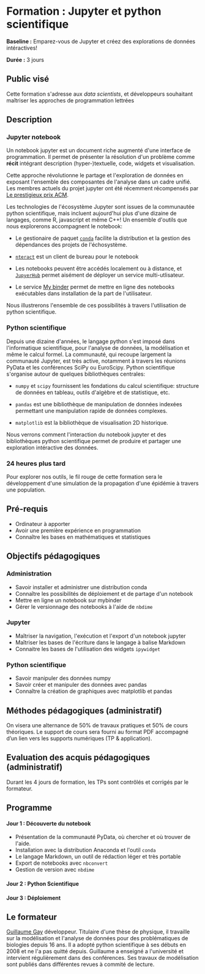 # Formation : Jupyter et python scientifique
**Baseline :** Emparez-vous de Jupyter et créez des explorations de données intéractives!

**Durée :** 3 jours

## Public visé

Cette formation s'adresse aux _data scientists_, et développeurs souhaitant maîtriser les approches de programmation lettrées

## Description

### Jupyter notebook

Un notebook jupyter est un document riche augmenté d'une interface de programmation. Il permet de présenter la résolution d'un problème comme **récit** intégrant description (hyper-)textuelle, code, widgets et visualisation.

Cette approche révolutionne le partage et l'exploration de données en exposant l'ensemble des composantes de l'analyse dans un cadre unifié. Les membres actuels du projet jupyter ont été récemment récompensés par
[Le prestigieux prix ACM](https://blog.jupyter.org/jupyter-receives-the-acm-software-system-award-d433b0dfe3a2).


Les technologies de l'écosystème Jupyter sont issues de la communautée python scientifique, mais incluent aujourd'hui plus d'une dizaine de langages, comme R, javascript et même C++! Un ensemble d'outils que nous explorerons accompagnent le notebook:

- Le gestionaire de paquet [`conda`](https://conda.io/docs/) facilite la distribution et la gestion des dépendances des projets de l'échosystème.

- [`nteract`](https://nteract.io/) est un client de bureau pour le notebook

- Les notebooks peuvent être accédés localement ou à distance, et [`JupyerHub`](http://jupyterhub.readthedocs.io/en/latest/) permet aisément de déployer un service multi-utlisateur.

- Le service [My binder](https://mybinder.org/) permet de mettre en ligne des notebooks exécutables dans installation de la part de l'utilisateur.

Nous illustrerons l'ensemble de ces possibilités à travers l'utilisation de python scientifique.


### Python scientifique

Depuis une dizaine d'années, le langage python s'est imposé dans l'informatique scientifique, pour l'analyse de données, la modélisation et même le calcul formel. La communauté, qui recoupe largement la communauté Jupyter, est très active, notamment à travers les réunions PyData et les conférences SciPy ou EuroScipy. Python scientifique s'organise autour de quelques bibliothèques centrales:

- `numpy` et `scipy` fournissent les fondations du calcul scientifique: structure de données en tableau, outils d'algèbre et de statistique, etc.

- `pandas` est une bibliothèque de manipulation de données indexées permettant une manipulation rapide de données complexes.

- `matplotlib` est la bibliothèque de visualisation 2D historique.

Nous verrons comment l'interaction du notebook jupyter et des bibliothèques python scientifique permet de produire et partager une exploration intéractive des données.


### 24 heures plus tard

Pour explorer nos outils, le fil rouge de cette formation sera le développement d'une simulation de la propagation d'une épidémie à travers une population.


## Pré-requis

* Ordinateur à apporter
* Avoir une première expérience en programmation
* Connaître les bases en mathématiques et statistiques

## Objectifs pédagogiques

### Administration

- Savoir installer et administrer une distribution conda
- Connaître les possibilités de déploiement et de partage d'un notebook
- Mettre en ligne un notebook sur mybinder
- Gérer le versionnage des notebooks à l'aide de `nbdime`

### Jupyter

- Maîtriser la navigation, l'exécution et l'export d'un notebook jupyter
- Maîtriser les bases de l'écriture dans le langage à balise Markdown
- Connaitre les bases de l'utilisation des widgets `ipywidget`

### Python scientifique

- Savoir manipuler des données numpy
- Savoir créer et manipuler des données avec pandas
- Connaître la création de graphiques avec matplotlib et pandas


## Méthodes pédagogiques (administratif)
On visera une alternance de 50% de travaux pratiques et 50% de cours théoriques.
Le support de cours sera fourni au format PDF accompagné d’un lien vers les supports numériques (TP & application).

## Evaluation des acquis pédagogiques (administratif)

Durant les 4 jours de formation, les TPs sont contrôlés et corrigés par le formateur.

## Programme

#### Jour 1 : Découverte du notebook

- Présentation de la communauté PyData, où chercher et où trouver de l'aide.
- Installation avec la distribution Anaconda et l'outil `conda`
- Le langage Markdown, un outil de rédaction léger et très portable
- Export de notebooks avec `nbconvert`
- Gestion de version avec `nbdime`


#### Jour 2 : Python Scientifique



#### Jour 3 : Déploiement

## Le formateur

[Guillaume Gay](http://twitter.com/MorphoLG) développeur. Titulaire d'une thèse de physique, il travaille sur la modélisation et l'analyse de données pour des problématiques de biologies depuis 16 ans. Il a adopté python scientifique à ses débuts en 2008 et ne l'a pas quitté depuis. Guillaume a enseigné a l'université et intervient régulièrement dans des conférences. Ses travaux de modélisation sont publiés dans différentes revues à commité de lecture.
